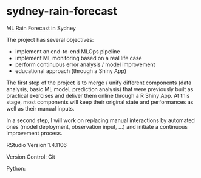 # sydney-rain-forecast
ML Rain Forecast in Sydney

The project has several objectives:
- implement an end-to-end MLOps pipeline
- implement ML monitoring based on a real life case
- perform continuous error analysis / model improvement
- educational approach (through a Shiny App)

The first step of the project is to merge / unify different components (data analysis, basic ML model,
prediction analysis) that were previously built as practical exercises and deliver them online through a R Shiny App.
At this stage, most components will keep their original state and performances as well as their manual inputs.

In a second step, I will work on replacing manual interactions by automated ones (model deployment, observation input, ...)
and initiate a continuous improvement process.


RStudio Version 1.4.1106

Version Control: Git

Python: